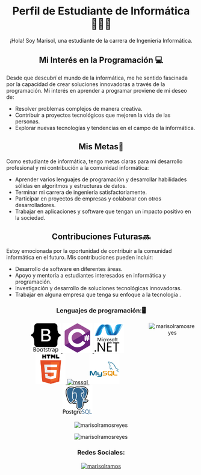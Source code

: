 <div style="text-align: center;">
<h1 align="center">Perfil de Estudiante de Informática 👩🏽‍💻</h1>
<p align="center">¡Hola! Soy Marisol, una estudiante de la carrera de Ingeniería Informática.</p>
<h2 align="center">Mi Interés en la Programación 💻</h2>
        <p align="left">Desde que descubrí el mundo de la informática, me he sentido fascinada por la capacidad de crear soluciones innovadoras a través de la programación. Mi interés en aprender a programar proviene de mi deseo de:</p>
        <ul align="left">
            <li >Resolver problemas complejos de manera creativa.</li>
            <li>Contribuir a proyectos tecnológicos que mejoren la vida de las personas.</li>
            <li>Explorar nuevas tecnologías y tendencias en el campo de la informática.</li>
        </ul>
       <h2 align="center">Mis Metas🌟</h2>
        <p align="left">Como estudiante de informática, tengo metas claras para mi desarrollo profesional y mi contribución a la comunidad informática:</p>
        <ul align="left">
            <li>Aprender varios lenguajes de programación y desarrollar habilidades sólidas en algoritmos y estructuras de datos.</li>
            <li>Terminar mi carrera de ingeniería satisfactoriamente. </li>
            <li>Participar en proyectos de empresas y colaborar con otros desarrolladores.</li>
            <li>Trabajar en aplicaciones y software que tengan un impacto positivo en la sociedad.</li>
        </ul>
        <h2 align="center">Contribuciones Futuras🔜</h2>
        <p align="left">Estoy emocionada por la oportunidad de contribuir a la comunidad informática en el futuro. Mis contribuciones pueden incluir:</p>
        <ul align="left">
            <li>Desarrollo de software en diferentes áreas.</li>
            <li>Apoyo y mentoría a estudiantes interesados en informática y programación.</li>
            <li>Investigación y desarrollo de soluciones tecnológicas innovadoras.</li>
            <li>Trabajar en alguna empresa que tenga su enfoque a la tecnología .</li>
        </ul>

<h3 align="center"></h3>
<h3 > Lenguajes de programación:🖥️</h3>
<div style="display: flex; ">
    <div align="center" style="width: 500px; height: 150x;">
        <a href="https://getbootstrap.com" target="_blank" rel="noreferrer"> 
            <img src="https://raw.githubusercontent.com/devicons/devicon/master/icons/bootstrap/bootstrap-plain-wordmark.svg" alt="bootstrap" width="80" height="80"/> 
        </a> 
        <a href="https://www.w3schools.com/cs/" target="_blank" rel="noreferrer"> 
            <img src="https://raw.githubusercontent.com/devicons/devicon/master/icons/csharp/csharp-original.svg" alt="csharp" width="80" height="80"/> 
        </a>
        <a href="https://dotnet.microsoft.com/" target="_blank" rel="noreferrer"> 
            <img src="https://raw.githubusercontent.com/devicons/devicon/master/icons/dot-net/dot-net-original-wordmark.svg" alt="dotnet" width="80" height="80"/> 
        </a><br>
        <a href="https://www.w3.org/html/" target="_blank" rel="noreferrer"> 
            <img src="https://raw.githubusercontent.com/devicons/devicon/master/icons/html5/html5-original-wordmark.svg" alt="html5" width="80" height="80"/> 
        </a>
        <a href="https://www.microsoft.com/en-us/sql-server" target="_blank" rel="noreferrer"> 
            <img src="https://www.svgrepo.com/show/303229/microsoft-sql-server-logo.svg" alt="mssql" width="80" height="80"/> 
        </a> 
        <a href="https://www.mysql.com/" target="_blank" rel="noreferrer"> 
            <img src="https://raw.githubusercontent.com/devicons/devicon/master/icons/mysql/mysql-original-wordmark.svg" alt="mysql" width="80" height="80"/> 
        </a><br> 
        <a href="https://www.postgresql.org" target="_blank" rel="noreferrer"> 
            <img src="https://raw.githubusercontent.com/devicons/devicon/master/icons/postgresql/postgresql-original-wordmark.svg" alt="postgresql" width="80" height="80"/> 
        </a> 
    </div>
    <div>
    <img style="width: 500px; height: 150x;" src="https://github-readme-stats.vercel.app/api/top-langs?username=marisolramosreyes&show_icons=true&locale=en&layout=compact" alt="marisolramosreyes" />
    </div>
</div>

<p><img src="https://github-readme-stats.vercel.app/api?username=marisolramosreyes&show_icons=true&locale=en" alt="marisolramosreyes" /></p>

<p><img src="https://github-readme-streak-stats.herokuapp.com/?user=marisolramosreyes&" alt="marisolramosreyes" /></p>
<h3 >Redes Sociales:</h3>
    <p>
        <a href="https://fb.com/marisolramos" target="blank"><img align="center" src="https://raw.githubusercontent.com/rahuldkjain/github-profile-readme-generator/master/src/images/icons/Social/facebook.svg" alt="marisolramos" height="30" width="40" />
        </a>
    </p>
 <script src="https://code.jquery.com/jquery-3.5.1.slim.min.js"></script>
<script src="https://maxcdn.bootstrapcdn.com/bootstrap/4.5.2/js/bootstrap.min.js"></script>


